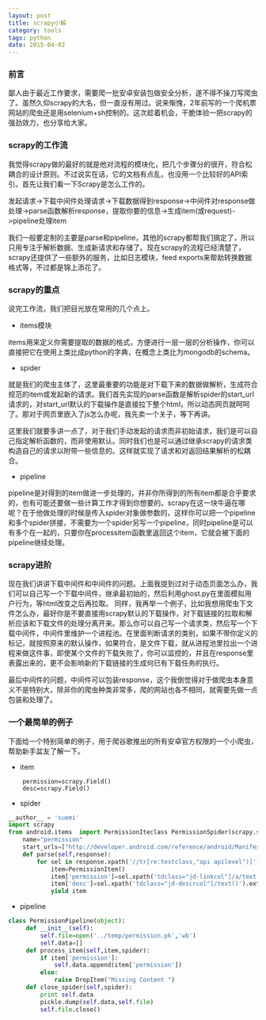```yaml
---
layout: post
title: scrapy小解
category: tools
tags: python
date: 2015-04-02
---
```


### 前言

鄙人由于最近工作要求，需要爬一批安卓安装包做安全分析，遂不得不操刀写爬虫了。虽然久仰scrapy的大名，但一直没有用过。说来惭愧，2年前写的一个爬机票网站的爬虫还是用selenium+sh控制的。这次趁着机会，干脆体验一把scrapy的强劲效力，也分享给大家。

### scrapy的工作流

我觉得scrapy做的最好的就是他对流程的模块化，把几个步骤分的很开，符合松耦合的设计原则。不过说实在话，它的文档有点乱，也没用一个比较好的API索引。首先让我们看一下Scrapy是怎么工作的。

发起请求->下载中间件处理请求->下载数据得到response->中间件对response做处理->parse函数解析response，提取你要的信息->生成item(或request)->pipeline处理item

我们一般要定制的主要是parse和pipeline，其他的scrapy都帮我们搞定了，所以只用专注于解析数据、生成新请求和存储了。现在scrapy的流程已经清楚了，scrapy还提供了一些额外的服务，比如日志模块，feed exports来帮助转换数据格式等，不过都是锦上添花了。

### scrapy的重点

说完工作流，我们把目光放在常用的几个点上。

- items模块

items用来定义你需要提取的数据的格式，方便进行一层一层的分析操作，你可以直接把它在使用上类比成python的字典，在概念上类比为mongodb的schema。

- spider

就是我们的爬虫主体了，这里最重要的功能是对下载下来的数据做解析，生成符合规范的item或发起新的请求。我们首先实现的parse函数是解析spider的start_url请求的，对start_url默认的下载操作是直接拉下整个html，所以动态网页就呵呵了。那对于网页里嵌入了js怎么办呢，我先卖一个关子，等下再讲。

这里我们就要多讲一点了，对于我们手动发起的请求而非初始请求，我们是可以自己指定解析函数的，而非使用默认。同时我们也是可以通过继承scrapy的请求类构造自己的请求以附带一些信息的。这样就实现了请求和对返回结果解析的松耦合。

- pipeline

pipeline是对得到的item做进一步处理的，并非你所得到的所有item都是合乎要求的，也有可能还要做一些计算工作才得到你想要的。scrapy在这一块牛逼在哪呢？在于他做处理的时候是传入spider对象做参数的，这样你可以把一个pipeline和多个spider拼接，不需要为一个spider另写一个pipeline，同时pipeline是可以有多个在一起的，只要你在processitem函数里返回这个item，它就会被下面的pipeline继续处理。

### scrapy进阶

现在我们讲讲下载中间件和中间件的问题。上面我提到过对于动态页面怎么办，我们可以自己写一个下载中间件，继承最初始的，然后利用ghost.py在里面模拟用户行为，等html改变之后再拉取。 同样，我再举一个例子，比如我想用爬虫下文件怎么办，最好你是不要直接用scrapy默认的下载操作，对下载链接的拉取和解析应该和下载文件的处理分离开来。那么你可以自己写一个请求类，然后写一个下载中间件，中间件里维护一个进程池。在里面判断请求的类别，如果不带你定义的标记，就按照原来的默认操作，如果符合，是文件下载，就从进程池里拉出一个进程来做这件事，即使某个文件的下载失败了，你可以监控的，并且在response里表露出来的，更不会影响新的下载链接的生成何已有下载任务的执行。

最后中间件的问题，中间件可以包装response，这个我倒觉得对于做爬虫本身意义不是特别大，除非你的爬虫种类非常多，爬的网站也各不相同，就需要先做一点包装和处理了。

### 一个最简单的例子

下面给一个特别简单的例子，用于爬谷歌推出的所有安卓官方权限的一个小爬虫，帮助新手盆友了解一下。

- item

~~~pythoclass PermissionItem(scrapy.Item):
    permission=scrapy.Field()
    desc=scrapy.Field()
~~~

- spider

~~~python
__author__ = 'suemi'
import scrapy
from android.items  import PermissionIteclass PermissionSpider(scrapy.spider.Spider):
    name="permission"
    start_urls=["http://developer.android.com/reference/android/Manifest.permission.html"]
    def parse(self,response):
        for sel in response.xpath('//tr[re:testclass,"api apilevel")]'):
            item=PermissionItem()
            item['permission']=sel.xpath('tdclass="jd-linkcol"]/a/text()').extract()[0]
            item['desc']=sel.xpath('tdclass="jd-descrcol"]/text()').extract()
            yield item

~~~

- pipeline

~~~python
class PermissionPipeline(object):
     def __init__(self):
         self.file=open('../temp/permission.pk','wb')
         self.data=[]
     def process_item(self,item,spider):
         if item['permission']:
             self.data.append(item['permission'])
         else:
             raise DropItem("Missing Content ")
     def close_spider(self,spider):
         print self.data
         pickle.dump(self.data,self.file)
         self.file.close()
~~~